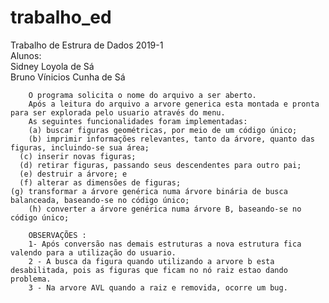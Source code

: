 # trabalho_ed
Trabalho de Estrura de Dados 2019-1 <br>
Alunos:<br>
	 				Sidney Loyola de Sá<br>
				  Bruno Vínicios Cunha de Sá

		O programa solicita o nome do arquivo a ser aberto.
		Após a leitura do arquivo a arvore generica esta montada e pronta para ser explorada pelo usuario através do menu.
		As seguintes funcionalidades foram implementadas:
		(a) buscar figuras geométricas, por meio de um código único; 
		(b) imprimir informações relevantes, tanto da árvore, quanto das figuras, incluindo-se sua área;
	  (c) inserir novas figuras; 
	  (d) retirar figuras, passando seus descendentes para outro pai; 
	  (e) destruir a árvore; e 
	  (f) alterar as dimensões de figuras;
    (g) transformar a árvore genérica numa árvore binária de busca balanceada, baseando-se no código único;
		(h) converter a árvore genérica numa árvore B, baseando-se no código único;

		OBSERVAÇÕES :
		1- Após conversão nas demais estruturas a nova estrutura fica valendo para a utilização do usuario.
		2 - A busca da figura quando utilizando a arvore b esta desabilitada, pois as figuras que ficam no nó raiz estao dando problema.
		3 - Na arvore AVL quando a raiz e removida, ocorre um bug.
